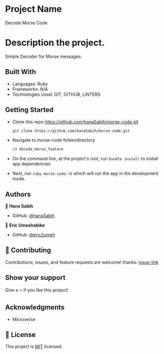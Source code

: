 # Project Name

Decode Morse Code

# Description the project.

Simple Decoder for Morse messages.

## Built With

- Languages: Ruby
- Frameworks: N/A
- Technologies Used: GIT, GITHUB, LINTERS

## Getting Started

- Clone this repo <https://github.com/hanaSabih/morse-code.git>

  ```bash
  git clone https://github.com/hanaSabih/morse-code.git
  ```

- Navigate to morse-code folder/directory

  ```bash
  cd decode_morse_feature
  ```

- On the command line, at the project's root, run `bundle install` to install app dependencies

- Next, run `ruby morse-code.rb` which will run the app in the development mode.

## Authors

👤 **Hana Sabih**

- GitHub: [@hanaSabih](https://github.com/hanaSabih)

👤 **Eric Umeohabike**

- GitHub: [@eric2umeh](https://github.com/eric2umeh)

## 🤝 Contributing

Contributions, issues, and feature requests are welcome!
thanks: [issue-link](https://github.com/hanaSabih/morse-code/issues)

## Show your support

Give a ⭐️ if you like this project!

## Acknowledgments

- Microverse

## 📝 License

This project is [MIT](./LICENSE) licensed.